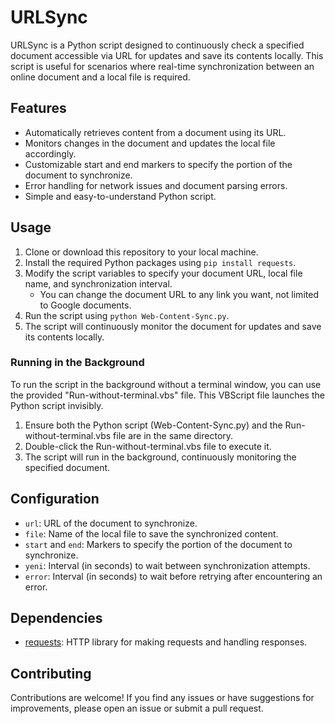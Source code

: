 # URLSync

URLSync is a Python script designed to continuously check a specified document accessible via URL for updates and save its contents locally. This script is useful for scenarios where real-time synchronization between an online document and a local file is required.

## Features

- Automatically retrieves content from a document using its URL.
- Monitors changes in the document and updates the local file accordingly.
- Customizable start and end markers to specify the portion of the document to synchronize.
- Error handling for network issues and document parsing errors.
- Simple and easy-to-understand Python script.

## Usage

1. Clone or download this repository to your local machine.
2. Install the required Python packages using `pip install requests`.
3. Modify the script variables to specify your document URL, local file name, and synchronization interval.
   - You can change the document URL to any link you want, not limited to Google documents.
4. Run the script using `python Web-Content-Sync.py`.
5. The script will continuously monitor the document for updates and save its contents locally.

### Running in the Background

To run the script in the background without a terminal window, you can use the provided "Run-without-terminal.vbs" file. This VBScript file launches the Python script invisibly.

1. Ensure both the Python script (Web-Content-Sync.py) and the Run-without-terminal.vbs file are in the same directory.
2. Double-click the Run-without-terminal.vbs file to execute it.
3. The script will run in the background, continuously monitoring the specified document.

## Configuration

- `url`: URL of the document to synchronize.
- `file`: Name of the local file to save the synchronized content.
- `start` and `end`: Markers to specify the portion of the document to synchronize.
- `yeni`: Interval (in seconds) to wait between synchronization attempts.
- `error`: Interval (in seconds) to wait before retrying after encountering an error.

## Dependencies

- [requests](https://pypi.org/project/requests/): HTTP library for making requests and handling responses.

## Contributing

Contributions are welcome! If you find any issues or have suggestions for improvements, please open an issue or submit a pull request.

